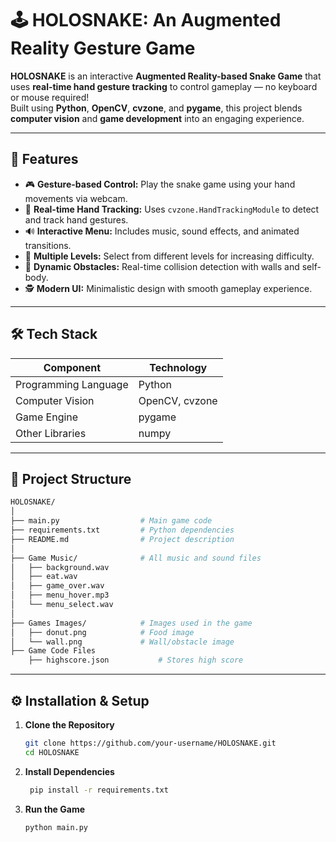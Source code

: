 # 🕹️ HOLOSNAKE: An Augmented Reality Gesture Game

**HOLOSNAKE** is an interactive **Augmented Reality-based Snake Game** that uses **real-time hand gesture tracking** to control gameplay — no keyboard or mouse required!  
Built using **Python**, **OpenCV**, **cvzone**, and **pygame**, this project blends **computer vision** and **game development** into an engaging experience.

---

## 🚀 Features

- 🎮 **Gesture-based Control:** Play the snake game using your hand movements via webcam.  
- 👋 **Real-time Hand Tracking:** Uses `cvzone.HandTrackingModule` to detect and track hand gestures.  
- 🔊 **Interactive Menu:** Includes music, sound effects, and animated transitions.  
- 🌈 **Multiple Levels:** Select from different levels for increasing difficulty.  
- 🧱 **Dynamic Obstacles:** Real-time collision detection with walls and self-body.  
- 🕵️ **Modern UI:** Minimalistic design with smooth gameplay experience.

---

## 🛠️ Tech Stack

| Component | Technology |
|------------|-------------|
| Programming Language | Python |
| Computer Vision | OpenCV, cvzone |
| Game Engine | pygame |
| Other Libraries | numpy |

---

## 🧩 Project Structure
   ```bash
   HOLOSNAKE/
   │
   ├── main.py                  # Main game code
   ├── requirements.txt         # Python dependencies
   ├── README.md                # Project description
   │
   ├── Game Music/              # All music and sound files
   │   ├── background.wav
   │   ├── eat.wav
   │   ├── game_over.wav
   │   ├── menu_hover.mp3
   │   └── menu_select.wav
   │
   ├── Games Images/            # Images used in the game
   │   ├── donut.png            # Food image
   │   └── wall.png             # Wall/obstacle image
   ├── Game Code Files
       ├── highscore.json           # Stores high score

   ```


---

## ⚙️ Installation & Setup

1. **Clone the Repository**
   ```bash
   git clone https://github.com/your-username/HOLOSNAKE.git
   cd HOLOSNAKE
2. **Install Dependencies**
   ```bash
    pip install -r requirements.txt
3. **Run the Game**
   ```bash
   python main.py
   ```






